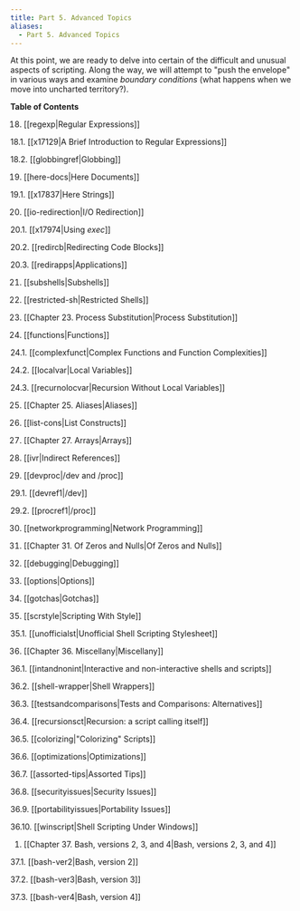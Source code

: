 ```yaml
---
title: Part 5. Advanced Topics
aliases:
  - Part 5. Advanced Topics
---
```


At this point, we are ready to delve into certain of the difficult and unusual aspects of scripting. Along the way, we will attempt to "push the envelope" in various ways and examine _boundary conditions_ (what happens when we move into uncharted territory?).

**Table of Contents**

18. [[regexp|Regular Expressions]]

18.1. [[x17129|A Brief Introduction to Regular Expressions]]

18.2. [[globbingref|Globbing]]

19. [[here-docs|Here Documents]]

19.1. [[x17837|Here Strings]]

20. [[io-redirection|I/O Redirection]]

20.1. [[x17974|Using _exec_]]

20.2. [[redircb|Redirecting Code Blocks]]

20.3. [[redirapps|Applications]]

21. [[subshells|Subshells]]

22. [[restricted-sh|Restricted Shells]]

23. [[Chapter 23. Process Substitution|Process Substitution]]

24. [[functions|Functions]]

24.1. [[complexfunct|Complex Functions and Function Complexities]]

24.2. [[localvar|Local Variables]]

24.3. [[recurnolocvar|Recursion Without Local Variables]]

25. [[Chapter 25. Aliases|Aliases]]

26. [[list-cons|List Constructs]]

27. [[Chapter 27. Arrays|Arrays]]

28. [[ivr|Indirect References]]

29. [[devproc|/dev and /proc]]

29.1. [[devref1|/dev]]

29.2. [[procref1|/proc]]

30. [[networkprogramming|Network Programming]]

31. [[Chapter 31. Of Zeros and Nulls|Of Zeros and Nulls]]

32. [[debugging|Debugging]]

33. [[options|Options]]

34. [[gotchas|Gotchas]]

35. [[scrstyle|Scripting With Style]]

35.1. [[unofficialst|Unofficial Shell Scripting Stylesheet]]

36. [[Chapter 36. Miscellany|Miscellany]]

36.1. [[intandnonint|Interactive and non-interactive shells and scripts]]

36.2. [[shell-wrapper|Shell Wrappers]]

36.3. [[testsandcomparisons|Tests and Comparisons: Alternatives]]

36.4. [[recursionsct|Recursion: a script calling itself]]

36.5. [[colorizing|"Colorizing" Scripts]]

36.6. [[optimizations|Optimizations]]

36.7. [[assorted-tips|Assorted Tips]]

36.8. [[securityissues|Security Issues]]

36.9. [[portabilityissues|Portability Issues]]

36.10. [[winscript|Shell Scripting Under Windows]]

1.  [[Chapter 37. Bash, versions 2, 3, and 4|Bash, versions 2, 3, and 4]]

37.1. [[bash-ver2|Bash, version 2]]

37.2. [[bash-ver3|Bash, version 3]]

37.3. [[bash-ver4|Bash, version 4]]
